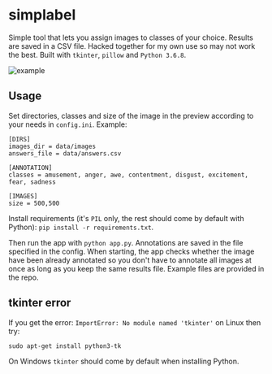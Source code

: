 # simplabel
Simple tool that lets you assign images to classes of your choice. Results are saved in a CSV file. Hacked together for my own use so may not work the best. Built with `tkinter`, `pillow` and `Python 3.6.8`.  

![example](https://i.imgur.com/T8Ff69j.png)

## Usage
Set directories, classes and size of the image in the preview according to your needs in `config.ini`. Example:
```
[DIRS]
images_dir = data/images
answers_file = data/answers.csv

[ANNOTATION]
classes = amusement, anger, awe, contentment, disgust, excitement, fear, sadness

[IMAGES]
size = 500,500
```
Install requirements (it's `PIL` only, the rest should come by default with Python): `pip install -r requirements.txt`.

Then run the app with `python app.py`. Annotations are saved in the file specified in the config. When starting, the app checks whether the image have been already annotated so you don't have to annotate all images at once as long as you keep the same results file. Example files are provided in the repo. 

## tkinter error
If you get the error: `ImportError: No module named 'tkinter'` on Linux then try:

`sudo apt-get install python3-tk`

On Windows `tkinter` should come by default when installing Python. 
